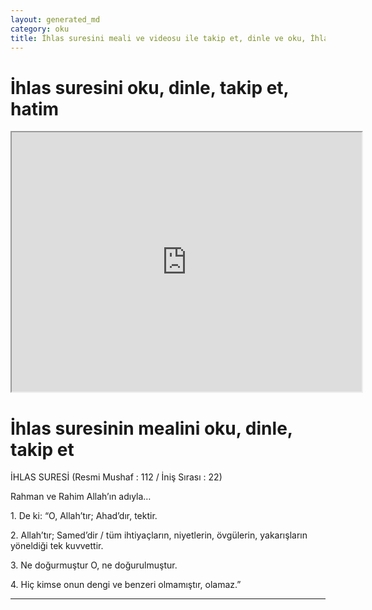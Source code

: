 ```yaml
---
layout: generated_md
category: oku
title: İhlas suresini meali ve videosu ile takip et, dinle ve oku, İhlas dinle, İhlas meali, hatim dinle, hatim yap.
---
```


<div class="container">
  <div class="row">
    <div class="col-lg-12">
      <h1>İhlas suresini oku, dinle, takip et, hatim</h1>
      <!--<div class="div-youtube-embed">-->
      <div class="">
        <iframe width="560" height="415" src="https://www.youtube.com/embed/">frameborder="0" allowfullscreen></iframe>
      </div>
    </div>
  </div>

  <div class="row">
    <div class="col-lg-12">
      <h1>İhlas suresinin mealini oku, dinle, takip et</h1>
      <div><p></p><p></p><p>İHLAS SURESİ (Resmi Mushaf : 112 / İniş Sırası : 22)</p><p>Rahman ve Rahim Allah’ın adıyla…</p><p></p><p></p><p>1. De ki: “O, Allah’tır; Ahad’dır, tektir.</p><p></p><p></p><p>2. Allah’tır; Samed’dir / tüm ihtiyaçların, niyetlerin, övgülerin, yakarışların yöneldiği tek kuvvettir.</p><p></p><p></p><p>3. Ne doğurmuştur O, ne doğurulmuştur.</p><p></p><p></p><p>4. Hiç kimse onun dengi ve benzeri olmamıştır, olamaz.”</p><p></p><p></p></div>
    </div>
  </div>
</div>
<hr />
